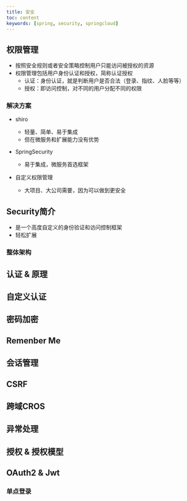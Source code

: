 ```yaml
---
title: 安全
toc: content
keywords: [spring, security, springcloud]
---
```


## 权限管理

- 按照安全规则或者安全策略控制用户只能访问被授权的资源
- 权限管理包括用户身份认证和授权，简称认证授权
  - 认证：身份认证，就是判断用户是否合法（登录、指纹、人脸等等）
  - 授权：即访问控制，对不同的用户分配不同的权限

### 解决方案

- shiro
  - 轻量、简单、易于集成
  - 但在微服务和扩展能力没有优势

- SpringSecurity
  - 易于集成，微服务首选框架

- 自定义权限管理
  - 大项目、大公司需要，因为可以做到更安全


## Security简介

- 是一个高度自定义的身份验证和访问控制框架
- 轻松扩展 

### 整体架构



## 认证 & 原理

## 自定义认证

## 密码加密

## Remenber Me

## 会话管理

## CSRF

## 跨域CROS

## 异常处理

## 授权 & 授权模型

## OAuth2 & Jwt

### 单点登录

